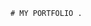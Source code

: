     # MY PORTFOLIO .
    
                  
                     
    
                 
                    
